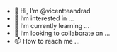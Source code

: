- 👋 Hi, I’m @vicentteandrad
- 👀 I’m interested in ...
- 🌱 I’m currently learning ...
- 💞️ I’m looking to collaborate on ...
- 📫 How to reach me ...

<!---
vicentteandrad/vicentteandrad is a ✨ special ✨ repository because its `README.md` (this file) appears on your GitHub profile.
You can click the Preview link to take a look at your changes.
--->
